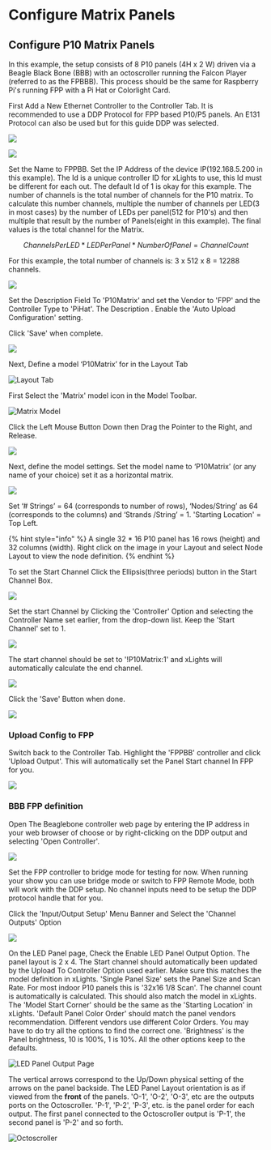 # Configure Matrix Panels

## **Configure P10 Matrix Panels**

In this example, the setup consists of 8 P10 panels (4H x 2 W) driven via a Beagle Black Bone (BBB) with an octoscroller running the Falcon Player (referred to as the FPBBB). This process should be the same for Raspberry Pi's running FPP with a Pi Hat or Colorlight Card.

First Add a New Ethernet Controller to the Controller Tab. It is recommended to use a DDP Protocol for FPP based P10/P5 panels. An E131 Protocol can also be used but for this guide DDP was selected.

![](<../.gitbook/assets/image (141).png>)

![](<../.gitbook/assets/image (71).png>)

Set the Name to FPPBB. Set the IP Address of the device IP(192.168.5.200 in this example). The Id is a unique controller ID for xLights to use, this Id must be different for each out. The default Id of 1 is okay for this example. The number of channels is the total number of channels for the P10 matrix. To calculate this number channels, multiple the number of channels per LED(3 in most cases) by the number of LEDs per panel(512 for P10's) and then multiple that result by the number of Panels(eight in this example). The final values is the total channel for the Matrix.

$$
Channels Per LED  * LED Per Panel * NumberOfPanel  = Channel Count
$$

For this example, the total number of channels is: 3 x 512 x 8 = 12288 channels.

![](<../.gitbook/assets/image (480).png>)

Set the Description Field To 'P10Matrix' and set the Vendor to 'FPP' and the Controller Type to 'PiHat'. The Description . Enable the 'Auto Upload Configuration' setting.

Click 'Save' when complete.

![](<../.gitbook/assets/image (456).png>)

Next, Define a model ‘P10Matrix’ for in the Layout Tab

![Layout Tab](<../.gitbook/assets/image (634) (1).png>)

First Select the 'Matrix' model icon in the Model Toolbar.

![Matrix Model ](<../.gitbook/assets/image (496).png>)

Click the Left Mouse Button Down then Drag the Pointer to the Right, and Release.

![](<../.gitbook/assets/image (115).png>)

Next, define the model settings. Set the model name to ‘P10Matrix’ (or any name of your choice) set it as a horizontal matrix.

![](<../.gitbook/assets/image (282) (1).png>)

Set ‘# Strings’ = 64 (corresponds to number of rows), ‘Nodes/String’ as 64 (corresponds to the columns) and ‘Strands /String’ = 1. 'Starting Location' = Top Left.

{% hint style="info" %}
A single 32 \* 16 P10 panel has 16 rows (height) and 32 columns (width). Right click on the image in your Layout and select Node Layout to view the node definition.
{% endhint %}

To set the Start Channel Click the Ellipsis(three periods) button in the Start Channel Box.

![](<../.gitbook/assets/image (622).png>)

Set the start Channel by Clicking the 'Controller' Option and selecting the Controller Name set earlier, from the drop-down list. Keep the 'Start Channel' set to 1.

![](<../.gitbook/assets/image (61).png>)

The start channel should be set to '!P10Matrix:1' and xLights will automatically calculate the end channel.

![](<../.gitbook/assets/image (50).png>)

Click the 'Save' Button when done.

![](<../.gitbook/assets/image (423).png>)

### Upload Config to FPP

Switch back to the Controller Tab. Highlight the 'FPPBB' controller and click 'Upload Output'. This will automatically set the Panel Start channel In FPP for you.

![](<../.gitbook/assets/image (146).png>)

### **BBB FPP definition**

Open The Beaglebone controller web page by entering the IP address in your web browser of choose or by right-clicking on the DDP output and selecting 'Open Controller'.

![](<../.gitbook/assets/image (608).png>)

Set the FPP controller to bridge mode for testing for now. When running your show you can use bridge mode or switch to FPP Remote Mode, both will work with the DDP setup. No channel inputs need to be setup the DDP protocol handle that for you.

Click the 'Input/Output Setup' Menu Banner and Select the 'Channel Outputs' Option

![](<../.gitbook/assets/image (263) (1).png>)

On the LED Panel page, Check the Enable LED Panel Output Option. The panel layout is 2 x 4. The Start channel should automatically been updated by the Upload To Controller Option used earlier. Make sure this matches the model definition in xLights. 'Single Panel Size' sets the Panel Size and Scan Rate. For most indoor P10 panels this is '32x16 1/8 Scan'. The channel count is automatically is calculated. This should also match the model in xLights. The 'Model Start Corner' should be the same as the 'Starting Location' in xLights. 'Default Panel Color Order' should match the panel vendors recommendation. Different vendors use different Color Orders. You may have to do try all the options to find the correct one. 'Brightness' is the Panel brightness, 10 is 100%, 1 is 10%. All the other options keep to the defaults.

![LED Panel Output Page](<../.gitbook/assets/image (88) (1).png>)

The vertical arrows correspond to the Up/Down physical setting of the arrows on the panel backside. The LED Panel Layout orientation is as if viewed from the **front** of the panels. 'O-1', 'O-2', 'O-3', etc are the outputs ports on the Octoscroller. 'P-1', 'P-2', 'P-3', etc. is the panel order for each output. The first panel connected to the Octoscroller output is 'P-1', the second panel is 'P-2' and so forth.

![Octoscroller](<../.gitbook/assets/image (79) (1).png>)
